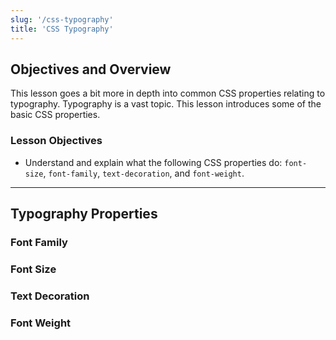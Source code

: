 ```yaml
---
slug: '/css-typography'
title: 'CSS Typography'
---
```


## Objectives and Overview

This lesson goes a bit more in depth into common CSS properties relating to typography. Typography is a vast topic. This lesson introduces some of the basic CSS properties.

### Lesson Objectives

- Understand and explain what the following CSS properties do: `font-size`, `font-family`, `text-decoration`, and `font-weight`.

---

## Typography Properties

### Font Family

### Font Size

### Text Decoration

### Font Weight
